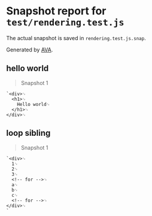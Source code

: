 # Snapshot report for `test/rendering.test.js`

The actual snapshot is saved in `rendering.test.js.snap`.

Generated by [AVA](https://ava.li).

## hello world

> Snapshot 1

    `<div>␊
      <h1>␊
        Hello world␊
      </h1>␊
    </div>␊
    

## loop sibling

> Snapshot 1

    `<div>␊
      1␊
      2␊
      3␊
      <!-- for -->␊
      a␊
      b␊
      c␊
      <!-- for -->␊
    </div>␊
    `